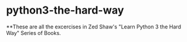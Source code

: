 # python3-the-hard-way

**These are all the excercises in Zed Shaw's "Learn Python 3 the Hard Way" Series of Books.
